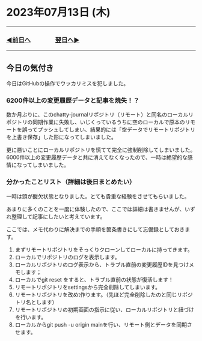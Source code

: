 # 2023年07月13日 (木)

---

### [◀️前日へ](https://github.com/yuasys/chatty-journal/blob/main/2023/07/2023-07-12.md)&emsp;&emsp;&emsp;&emsp;[翌日へ▶️](https://github.com/yuasys/chatty-journal/blob/main/2023/07/2023-07-14.md)

---

## 今日の気付き

今日はGitHubの操作でウッカリミスを犯しました。  

### 6200件以上の変更履歴データと記事を焼失！？

数か月ぶりに、このchatty-journalリポジトリ（リモート）と同名のローカルリポジトリの同期作業に失敗し、いじくっているうちに空のローカルで原本のリモートを誤ってプッシュしてしまい、結果的には「空データでリモートリポジトリを上書き保存」した形になってしまいました。  

更に悪いことにローカルリポジトリを慌てて完全に強制削除してしまいました。6000件以上の変更履歴データと共に消えてなくなったので、一時は絶望的な感情になってしまいました。  

### 分かったことリスト（詳細は後日まとめたい）

一時は頭が酸欠状態となりました。とても貴重な経験をさせてもらいました。  

あまりに多くのことを一度に体験したので、ここでは詳細は書きませんが、いずれ整理して記事にしたいと考えています。  

ここでは、メモ代わりに解決までの手順を箇条書きにして忘備録としておきます。  

1. まずリモートリポジトリをそっくりクローンしてローカルに持ってきます。
2. ローカルでリポジトリのログを表示します。
3. ローカルリポジトリのログ表示から、トラブル直前の変更履歴IDを見つけメモします；
4. ローカルでgit reset <ID>をすると、トラブル直前の状態が復活します！
5. リモートリポジトリをsettingsから完全削除してしまいます。
6. リモートリポジトリを改めt作ります。（先ほど完全削除したのと同じリポジトリ名とします）
7. リモートリポジトリの初期画面の指示に従い、ローカルリポジトリと紐づけを行います。
8. ローカルからgit push -u origin mainを行い、リモート側とデータを同期させます。
